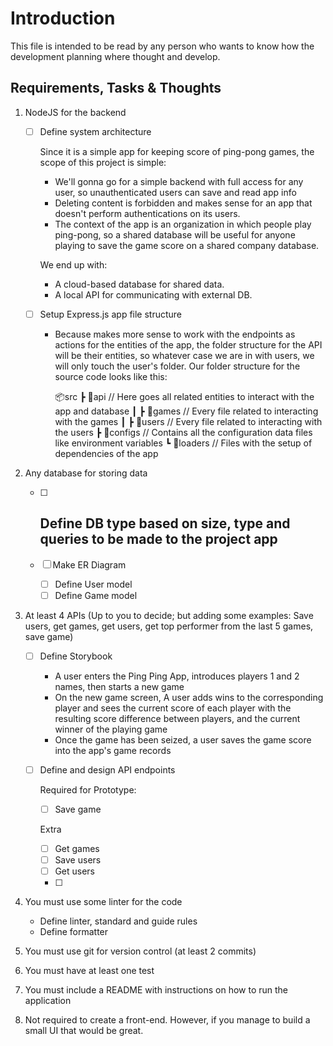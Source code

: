 # Introduction

This file is intended to be read by any person who wants to know how the development planning where thought and develop.

## Requirements, Tasks & Thoughts

1. NodeJS for the backend

   - [ ] Define system architecture

     Since it is a simple app for keeping score of ping-pong games, the scope of this project is simple:

     - We'll gonna go for a simple backend with full access for any user, so unauthenticated users can save and read app info
     - Deleting content is forbidden and makes sense for an app that doesn't perform authentications on its users.
     - The context of the app is an organization in which people play ping-pong, so a shared database will be useful for anyone playing to save the game score on a shared company database.

     We end up with:

     - A cloud-based database for shared data.
     - A local API for communicating with external DB.

   - [ ] Setup Express.js app file structure

     - Because makes more sense to work with the endpoints as actions for the entities of the app, the folder structure for the API will be their entities, so whatever case we are in with users, we will only touch the user's folder. Our folder structure for the source code looks like this:

       📦src
       ┣ 📂api // Here goes all related entities to interact with the app and database
       ┃ ┣ 📂games // Every file related to interacting with the games
       ┃ ┣ 📂users // Every file related to interacting with the users
       ┣ 📂configs // Contains all the configuration data files like environment variables
       ┗ 📂loaders // Files with the setup of dependencies of the app

2. Any database for storing data

   - [ ] ## Define DB type based on size, type and queries to be made to the project app
   - [ ] Make ER Diagram

     - [ ] Define User model
     - [ ] Define Game model

3. At least 4 APIs (Up to you to decide; but adding some examples: Save users, get games, get users, get top performer from the last 5 games, save game)

   - [ ] Define Storybook

     - A user enters the Ping Ping App, introduces players 1 and 2 names, then starts a new game
     - On the new game screen, A user adds wins to the corresponding player and sees the current score of each player with the resulting score difference between players, and the current winner of the playing game
     - Once the game has been seized, a user saves the game score into the app's game records

   - [ ] Define and design API endpoints

     Required for Prototype:

     - [ ] Save game

     Extra

     - [ ] Get games
     - [ ] Save users
     - [ ] Get users
     - [ ]

4. You must use some linter for the code
   - Define linter, standard and guide rules
   - Define formatter
5. You must use git for version control (at least 2 commits)
6. You must have at least one test
7. You must include a README with instructions on how to run the application
8. Not required to create a front-end. However, if you manage to build a small UI that would be great.
